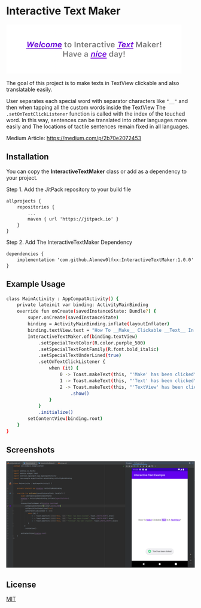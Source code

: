 
# Interactive Text Maker

![Header Image](https://github.com/Alonew0lfxx/InteractiveTextMaker/blob/master/screenshots/sc2.png?raw=true)

The goal of this project is to make texts in TextView clickable and also translatable easily.

User separates each special word with separator characters like `"__"`
and then when tapping all the custom words inside the TextView
The `.setOnTextClickListener` function is called with the index of the touched word.
In this way, sentences can be translated into other languages more easily and
The locations of tactile sentences remain fixed in all languages.

Medium Article: https://medium.com/p/2b70e2072453
## Installation

You can copy the **InteractiveTextMaker** class or add as a dependency to your project.

Step 1. Add the JitPack repository to your build file
```
allprojects {
	repositories {
		...
		maven { url 'https://jitpack.io' }
	}
}
```
Step 2. Add The InteractiveTextMaker Dependency
```
dependencies {
    implementation 'com.github.Alonew0lfxx:InteractiveTextMaker:1.0.0'
}
```

## Example Usage

```bash
class MainActivity : AppCompatActivity() {
    private lateinit var binding: ActivityMainBinding
    override fun onCreate(savedInstanceState: Bundle?) {
        super.onCreate(savedInstanceState)
        binding = ActivityMainBinding.inflate(layoutInflater)
        binding.textView.text = "How To __Make__ Clickable __Text__ In A __TextView__?"
        InteractiveTextMaker.of(binding.textView)
            .setSpecialTextColor(R.color.purple_500)
            .setSpecialTextFontFamily(R.font.bold_italic)
            .setSpecialTextUnderLined(true)
            .setOnTextClickListener {
                when (it) {
                    0 -> Toast.makeText(this, "'Make' has been clicked", Toast.LENGTH_SHORT).show()
                    1 -> Toast.makeText(this, "'Text' has been clicked", Toast.LENGTH_SHORT).show()
                    2 -> Toast.makeText(this, "'TextView' has been clicked", Toast.LENGTH_SHORT)
                        .show()
                }
            }
            .initialize()
        setContentView(binding.root)
    }
}
```


## Screenshots

![App Screenshot](https://github.com/Alonew0lfxx/InteractiveTextMaker/blob/master/screenshots/sc1.png?raw=true)


## License

[MIT](https://choosealicense.com/licenses/mit/)

